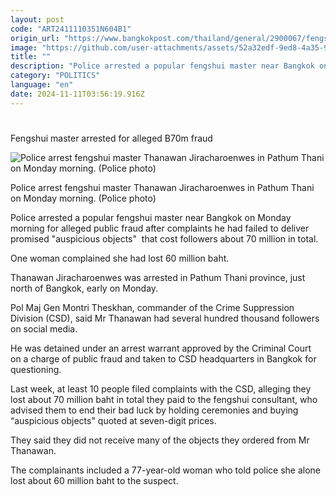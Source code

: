 ```yaml
---
layout: post
code: "ART2411110351N604B1"
origin_url: "https://www.bangkokpost.com/thailand/general/2900067/fengshui-master-arrested-for-alleged-b70m-fraud"
image: "https://github.com/user-attachments/assets/52a32edf-9ed8-4a35-90ed-781f40e7d9af"
title: ""
description: "Police arrested a popular fengshui master near Bangkok on Monday morning for alleged public fraud after complaints he had failed to deliver promised \"auspicious objects\" that cost followers about  70 million in total."
category: "POLITICS"
language: "en"
date: 2024-11-11T03:56:19.916Z
---
```


# 

Fengshui master arrested for alleged B70m fraud

![Police arrest fengshui master Thanawan Jiracharoenwes in Pathum Thani on Monday morning. (Police photo)](https://github.com/user-attachments/assets/7098a52f-2a78-4ad6-b6ae-a1adfe6ccb65)

Police arrest fengshui master Thanawan Jiracharoenwes in Pathum Thani on Monday morning. (Police photo)

Police arrested a popular fengshui master near Bangkok on Monday morning for alleged public fraud after complaints he had failed to deliver promised "auspicious objects"  that cost followers about 70 million in total.

One woman complained she had lost 60 million baht.

Thanawan Jiracharoenwes was arrested in Pathum Thani province, just  north of Bangkok, early on Monday.

Pol Maj Gen Montri Theskhan, commander of the Crime Suppression Division (CSD), said Mr Thanawan had several hundred thousand followers on social media.

He was detained under an arrest warrant approved by the Criminal Court  on a charge of public fraud and taken to CSD headquarters in Bangkok for questioning. 

Last week, at least 10 people filed complaints with the CSD, alleging they lost about 70 million baht in total they paid to the fengshui consultant, who advised them to end their bad luck by holding ceremonies and buying “auspicious objects" quoted at seven-digit prices. 

They said they did not receive many of the objects they ordered from Mr Thanawan.

The complainants included a 77-year-old woman who told police she alone lost about 60 million baht to the suspect.
